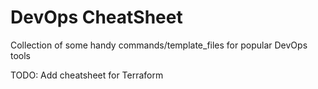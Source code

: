# DevOps CheatSheet

Collection of some handy commands/template_files for popular DevOps tools

TODO: Add cheatsheet for Terraform
